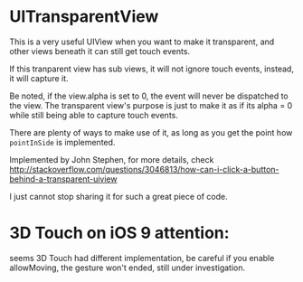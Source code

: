# UITransparentView

This is a very useful UIView when you want to make it transparent, and other views beneath it can still get touch events.

If this tranparent view has sub views, it will not ignore touch events, instead, it will capture it.

Be noted, if the view.alpha is set to 0, the event will never be dispatched to the view. The transparent view's purpose is just to make it as if its alpha = 0 while still being able to capture touch events.

There are plenty of ways to make use of it, as long as you get the point how `pointInSide` is implemented.

Implemented by John Stephen, for more details, check http://stackoverflow.com/questions/3046813/how-can-i-click-a-button-behind-a-transparent-uiview

I just cannot stop sharing it for such a great piece of code.

# 3D Touch on iOS 9 attention:
seems 3D Touch had different implementation, be careful if you enable allowMoving, the gesture won't ended, still under investigation.
